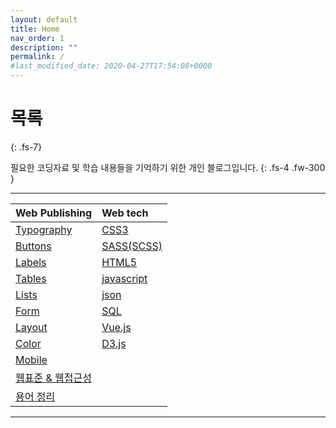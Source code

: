 ```yaml
---
layout: default
title: Home
nav_order: 1
description: ""
permalink: /
#last_modified_date: 2020-04-27T17:54:08+0000
---
```


# 목록
{: .fs-7}

필요한 코딩자료 및 학습 내용들을 기억하기 위한 개인 블로그입니다.
{: .fs-4 .fw-300 }

---

<div class="code-example table-of-contents" markdown="1">

| Web Publishing | Web tech |
|:---------------|:---------|
| [Typography](/blog/docs/web-publishing/typography)    | [CSS3](/blog/docs/web-tech/css3)            |
| [Buttons](/blog/docs/web-publishing/buttons)          | [SASS(SCSS)](/blog/docs/web-tech/scss)      |
| [Labels](/blog/docs/web-publishing/labels)            | [HTML5](/blog/docs/web-tech/html5)          |
| [Tables](/blog/docs/web-publishing/tables)            | [javascript](/blog/docs/web-tech/javascript)|
| [Lists](/blog/docs/web-publishing/lists)              | [json](/blog/docs/web-tech/json)            |
| [Form](/blog/docs/web-publishing/form)                | [SQL](/blog/docs/web-tech/sql)              |
| [Layout](/blog/docs/web-publishing/layout)            | [Vue.js](/blog/docs/web-tech/vue-js)        |
| [Color](/blog/docs/web-publishing/color)              | [D3.js](/blog/docs/web-tech/d3-js)          |
| [Mobile](/blog/docs/web-publishing/mobile)            ||
| [웹표준 & 웹접근성](/blog/docs/web-publishing/standards)||
| [용어 정리](/blog/docs/web-publishing/terminology)     ||

</div>

---
